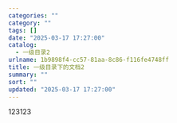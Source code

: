 ```yaml
---
categories: ""
category: ""
tags: []
date: "2025-03-17 17:27:00"
catalog:
  - 一级目录2
urlname: 1b9898f4-cc57-81aa-8c86-f116fe4748ff
title: 一级目录下的文档2
summary: ""
sort: ""
updated: "2025-03-17 17:27:00"
---
```


123123
